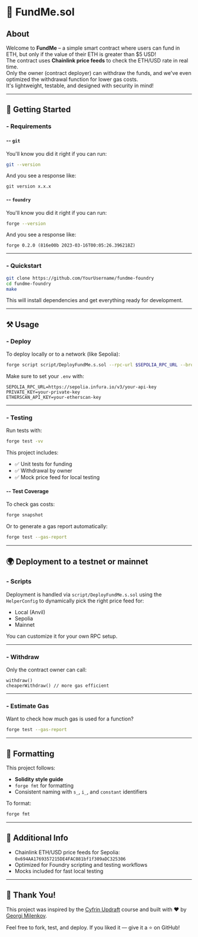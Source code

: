 # 🧾 FundMe.sol

## About

Welcome to **FundMe** – a simple smart contract where users can fund in ETH, but only if the value of their ETH is greater than $5 USD!  
The contract uses **Chainlink price feeds** to check the ETH/USD rate in real time.  
Only the owner (contract deployer) can withdraw the funds, and we've even optimized the withdrawal function for lower gas costs.  
It's lightweight, testable, and designed with security in mind!

---

## 🚀 Getting Started

### - Requirements

#### -- `git`  
You'll know you did it right if you can run:
```bash
git --version
```
And you see a response like:
```
git version x.x.x
```

#### -- `foundry`  
You'll know you did it right if you can run:
```bash
forge --version
```
And you see a response like:
```
forge 0.2.0 (816e00b 2023-03-16T00:05:26.396218Z)
```

---

### - Quickstart

```bash
git clone https://github.com/YourUsername/fundme-foundry
cd fundme-foundry
make
```

This will install dependencies and get everything ready for development.

---

## ⚒️ Usage

### - Deploy

To deploy locally or to a network (like Sepolia):

```bash
forge script script/DeployFundMe.s.sol --rpc-url $SEPOLIA_RPC_URL --broadcast
```

Make sure to set your `.env` with:

```env
SEPOLIA_RPC_URL=https://sepolia.infura.io/v3/your-api-key
PRIVATE_KEY=your-private-key
ETHERSCAN_API_KEY=your-etherscan-key
```

---

### - Testing

Run tests with:

```bash
forge test -vv
```

This project includes:

- ✅ Unit tests for funding
- ✅ Withdrawal by owner
- ✅ Mock price feed for local testing

#### -- Test Coverage

To check gas costs:

```bash
forge snapshot
```

Or to generate a gas report automatically:

```bash
forge test --gas-report
```

---

## 🌍 Deployment to a testnet or mainnet

### - Scripts

Deployment is handled via `script/DeployFundMe.s.sol` using the `HelperConfig` to dynamically pick the right price feed for:

- Local (Anvil)
- Sepolia
- Mainnet

You can customize it for your own RPC setup.

---

### - Withdraw

Only the contract owner can call:

```solidity
withdraw()
cheaperWithdraw() // more gas efficient
```

---

### - Estimate Gas

Want to check how much gas is used for a function?

```bash
forge test --gas-report
```

---

## 📌 Formatting

This project follows:

- **Solidity style guide**
- `forge fmt` for formatting
- Consistent naming with `s_`, `i_`, and `constant` identifiers

To format:

```bash
forge fmt
```

---

## 🧠 Additional Info

- Chainlink ETH/USD price feeds for Sepolia: `0x694AA1769357215DE4FAC081bf1f309aDC325306`
- Optimized for Foundry scripting and testing workflows
- Mocks included for fast local testing

---

## 🙏 Thank You!

This project was inspired by the [Cyfrin Updraft](https://github.com/Cyfrin/updraft) course and built with ❤️ by [Georgi Milenkov](https://github.com/YourUsername).

Feel free to fork, test, and deploy. If you liked it — give it a ⭐ on GitHub!
